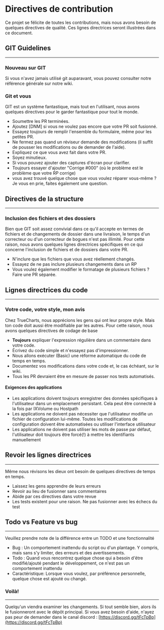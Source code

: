 # Directives de contribution

Ce projet se félicite de toutes les contributions, mais nous avons besoin de quelques directives de qualité. Ces lignes directrices seront illustrées dans ce document.

## GIT Guidelines

---

### Nouveau sur GIT

Si vous n'avez jamais utilisé git auparavant, vous pouvez consulter notre référence générale sur notre wiki.

### Git et vous

GIT est un système fantastique, mais tout en l'utilisant, nous avons quelques directives pour le garder fantastique pour tout le monde.

- Soumettre les PR terminées.
- Ajoutez [DNM] si vous ne voulez pas encore que votre PR soit fusionné.
- Essayez toujours de remplir l'ensemble du formulaire, même pour les petites PR.
- Ne fermez pas quand un réviseur demande des modifications (il suffit de pousser les modifications ou de demander de l'aide).
- Expliquez ce que vous avez fait dans votre PR.
- Soyez minutieux.
- Si vous pouvez ajouter des captures d'écran pour clarifier.
- Toujours essayer d'ajouter "Corrige #000" (où le problème est le problème que votre RP corrige)
- vous avez trouvé quelque chose que vous voulez réparer vous-même ? Je vous en prie, faites également une question.

## Directives de la structure

---

### Inclusion des fichiers et des dossiers

Bien que GIT soit assez convivial dans ce qu'il accepte en termes de fichiers et de changements de dossier dans une livraison, le temps d'un correcteur ou d'un correcteur de bogues n'est pas illimité. Pour cette raison, nous avons quelques lignes directrices spécifiques en ce qui concerne l'inclusion de fichiers et de dossiers dans votre PR.

- N'inclure que les fichiers que vous avez réellement changés.
- Essayez de ne pas inclure plusieurs changements dans un RP
- Vous voulez également modifier le formatage de plusieurs fichiers ? Faire une PR séparée.

## Lignes directrices du code

---

### Votre code, votre style, mon avis

Chez TrueCharts, nous apprécions les gens qui ont leur propre style. Mais ton code doit aussi être modifiable par les autres. Pour cette raison, nous avons quelques directives de codage de base

- **Toujours** expliquer l'expression régulière dans un commentaire dans votre code.
- Écrivez du code simple et n'essayez pas d'impressionner.
- Nous allons exécuter (Basic) une réforme automatique du code de temps en temps.
- Documentez vos modifications dans votre code et, le cas échéant, sur le wiki.
- Tous les PR devraient être en mesure de passer nos tests automatisés.

#### Exigences des applications

- Les applications doivent toujours enregistrer des données spécifiques à l'utilisateur dans un emplacement persistant. Cela peut être connecté à la fois par IXVolume ou Hostpath
- Les applications ne doivent pas nécessiter que l'utilisateur modifie un fichier de configuration lui-même. Toutes les modifications de configuration doivent être automatisées ou utiliser l'interface utilisateur
- Les applications ne doivent pas utiliser les mots de passe par défaut, l'utilisateur doit toujours être forcé(!) à mettre les identifiants manuellement

## Revoir les lignes directrices

---

Même nous révisons les dieux ont besoin de quelques directives de temps en temps.

- Laissez les gens apprendre de leurs erreurs
- Revoir au lieu de fusionner sans commentaires
- Abide par ces directives dans votre revue
- Les tests existent pour une raison. Ne pas fusionner avec les échecs du test

## Todo vs Feature vs bug

---

Veuillez prendre note de la différence entre un TODO et une fonctionnalité

- Bug : Un comportement inattendu du script ou d'un plantage. Y compris, mais sans s'y limiter, des erreurs et des avertissements.
- Todo : Quand vous rencontrez quelque chose qui a besoin d'être modifié/ajouté pendant le développement, ce n'est pas un comportement inattendu
- Caractéristique: Lorsque vous voulez, par préférence personnelle, quelque chose est ajouté ou changé.

### Voilà!

---

Quelqu'un viendra examiner les changements. Si tout semble bien, alors ils le fusionneront avec le dépôt principal. Si vous avez besoin d'aide, n'ayez pas peur de demander dans le canal discord : [https://discord.gg/tFcTpBp](https://discord.gg/tFcTpBp)

